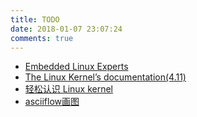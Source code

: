 ```yaml
---
title: TODO
date: 2018-01-07 23:07:24
comments: true
---
```


* [Embedded Linux Experts](http://elixir.free-electrons.com/linux/latest/source)
* [The Linux Kernel’s documentation(4.11)](https://www.kernel.org/doc/html/v4.11/index.html)
* [轻松认识 Linux kernel](http://www.bricktou.com/)
* [asciiflow画图](http://asciiflow.com/)

